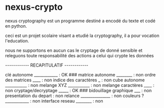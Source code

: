 # nexus-crypto

nexus cryptography est un programme destiné a encodé du texte et codé en python.

ceci est un projet scolaire visant a etudié la cryptography, il a pour vocation l'education.

nous ne supportons en aucun cas le cryptage de donné sensible et releguons toute responsabilité des actions a celui qui crypte les données


------------ RECAPITULATIF ------------

  clé autonome ____________ : OK      ###
  matrice autonome ________ : non
    ordre des matrices ____ : non
    indice des caractères _ : non
  cube autonome ___________ : non
    melange XYZ ___________ : non
    melange caractères ____ : non
  cryptage/decryptage _____ : OK      ###
  bidouillage graphique ___ : non
    presentation du depart  : non
    relance _______________ : non
    couleurs ? ____________ : non
  interface reseau ________ : non
